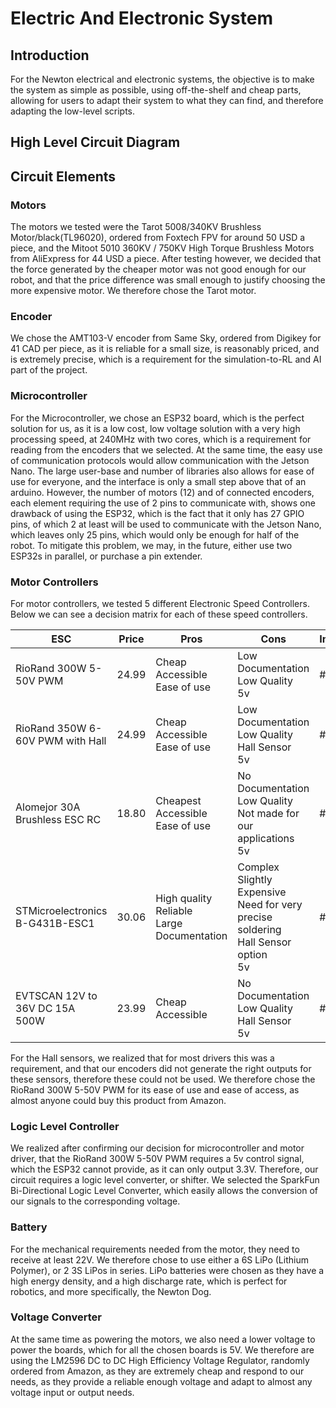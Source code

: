 # Electric And Electronic System

## Introduction
For the Newton electrical and electronic systems, the objective is to make the system as simple as possible, using off-the-shelf and cheap parts, allowing for users to adapt their system to what they can find, and therefore adapting the low-level scripts.


## High Level Circuit Diagram


## Circuit Elements
### Motors
The motors we tested were the Tarot 5008/340KV Brushless Motor/black(TL96020), ordered from Foxtech FPV for around 50 USD a piece, and the Mitoot 5010 360KV / 750KV High Torque Brushless Motors from AliExpress for 44 USD a piece. 
After testing however, we decided that the force generated by the cheaper motor was not good enough for our robot, and that the price difference was small enough to justify choosing the more expensive motor. We therefore chose the Tarot motor.

### Encoder
We chose the AMT103-V encoder from Same Sky, ordered from Digikey for 41 CAD per piece, as it is reliable for a small size, is reasonably priced, and is extremely precise, which is a requirement for the simulation-to-RL and AI part of the project. 

### Microcontroller
For the Microcontroller, we chose an ESP32 board, which is the perfect solution for us, as it is a low cost, low voltage solution with a very high processing speed, at 240MHz with two cores, which is a requirement for reading from the encoders that we selected. At the same time, the easy use of communication protocols would allow communication with the Jetson Nano. The large user-base and number of libraries also allows for ease of use for everyone, and the interface is only a small step above that of an arduino.
However, the number of motors (12) and of connected encoders, each element requiring the use of 2 pins to communicate with, shows one drawback of using the ESP32, which is the fact that it only has 27 GPIO pins, of which 2 at least will be used to communicate with the Jetson Nano, which leaves only 25 pins, which would only be enough for half of the robot. To mitigate this problem, we may, in the future, either use two ESP32s in parallel, or purchase a pin extender.

### Motor Controllers
For motor controllers, we tested 5 different Electronic Speed Controllers. Below we can see a decision matrix for each of these speed controllers.

 ESC                              | Price | Pros                                       | Cons                                                                             | Image |
|----------------------------------|-------|--------------------------------------------|----------------------------------------------------------------------------------|-------|
| RioRand 300W 5-50V PWM           | 24.99 | Cheap <br/> Accessible <br/> Ease of use               | Low Documentation <br/> Low Quality <br/> 5v                                                 | #     |
| RioRand 350W 6-60V PWM with Hall | 24.99 | Cheap <br/> Accessible <br/> Ease of use               | Low Documentation <br/> Low Quality <br/> Hall Sensor <br/> 5v                                     | #     |
| Alomejor 30A Brushless ESC RC    | 18.80 | Cheapest <br/> Accessible <br/> Ease of use            | No Documentation <br/> Low Quality <br/> Not made for our applications <br/> 5v                    | #     |
| STMicroelectronics B-G431B-ESC1  | 30.06 | High quality <br/> Reliable <br/> Large Documentation | Complex <br/> Slightly <br/> Expensive <br/> Need for very precise soldering <br/> Hall Sensor option <br/> 5v | #     |
| EVTSCAN 12V to 36V DC 15A 500W   | 23.99 | Cheap <br/> Accessible                           | No Documentation <br/> Low Quality <br/> Hall Sensor <br/> 5v                                      | #     |

For the Hall sensors, we realized that for most drivers this was a requirement, and that our encoders did not generate the right outputs for these sensors, therefore these could not be used.
We therefore chose the RioRand 300W 5-50V PWM for its ease of use and ease of access, as almost anyone could buy this product from Amazon.

### Logic Level Controller
We realized after confirming our decision for microcontroller and motor driver, that the RioRand 300W 5-50V PWM requires a 5v control signal, which the ESP32 cannot provide, as it can only output 3.3V. Therefore, our circuit requires a logic level converter, or shifter. We selected the SparkFun Bi-Directional Logic Level Converter, which easily allows the conversion of our signals to the corresponding voltage.
### Battery
For the mechanical requirements needed from the motor, they need to receive at least 22V. We therefore chose to use either a 6S LiPo (Lithium Polymer), or 2 3S LiPos in series. LiPo batteries were chosen as they have a high energy density, and a high discharge rate, which is perfect for robotics, and more specifically, the Newton Dog.
### Voltage Converter
At the same time as powering the motors, we also need a lower voltage to power the boards, which for all the chosen boards is 5V. We therefore are using the LM2596 DC to DC High Efficiency Voltage Regulator, randomly ordered from Amazon, as they are extremely cheap and respond to our needs, as they provide a reliable enough voltage and adapt to almost any voltage input or output needs.
